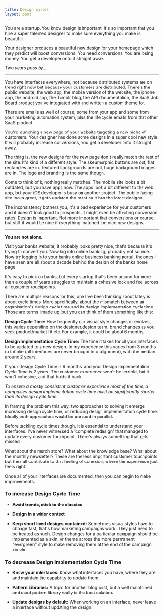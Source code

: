 ```yaml
---
title: Design cycles
layout: post
---
```


You are a startup. You know design is important. It's so important that you hire a super talented designer to make sure everything you make is beautiful.

Your designer produces a beautiful new design for your homepage which they predict will boost conversions. You need conversions. You are losing money. You get a developer onto it straight away.

_Two years pass by..._

********************************************

You have interfaces everywhere, not because distributed systems are on trend right now but because your customers are distributed. There's the public website, the web app, the mobile version of the website, the iphone app, the android app, the Tumblr blog, the API documentation, the SaaS Job Board product you've integrated with and written a custom theme for.

There are emails as well of course; some from your app and some from your marketing automation system, plus the life cycle emails from that other SaaS product.

You're launching a new page of your website targeting a new niche of customers. Your designer has done some designs in a super cool new style. It will probably increase conversions, you get a developer onto it straight away.

The thing is, the new designs for the new page don't really match the rest of the site. It's kind of a different style. The skeumorphic buttons are out, flat rectangles are in. Textured backgrounds are out, huge background images are in. The logo and branding is the same though.

Come to think of it, nothing really matches. The mobile site looks a bit outdated, but you have apps now. The apps look a bit different to the web app, but your iOS developer is busy on another project. The public facing site looks great, it gets updated the most so it has the latest designs.

The inconsistency bothers you, it's a bad experience for your customers and it doesn't look good to prospects, it might even be affecting conversion rates. Design is important. Not more important that conversions or course, but still, it would be nice if everything matched the nice new designs.

********************************************

**You are not alone.**

Visit your banks website, it probably looks pretty nice, that's because it's trying to convert you. Now log into online banking, probably not so nice. Now try logging in to your banks online business banking portal, the ones I have seen are all about a decade behind the design of the banks home page.

It's easy to pick on banks, but every startup that's been around for more than a couple of years struggles to maintain a cohesive look and feel across all customer touchpoints.

There are multiple reasons for this, one I've been thinking about lately is about cycle times. More specifically, about the mismatch between an organisation's design cycle time and its design implementation cycle time. Those are terms I made up, but you can think of them something like this:

**Design Cycle Time:** How frequently our visual style changes or evolves, this varies depending on the designer/design team, brand changes as you seek product/market fit etc. For example, it could be about 6 months.

**Design Implementation Cycle Time:** The time it takes for all your interfaces to be updated to a new design. In my experience this varies from 3 months to infinite (all interfaces are never brought into alignment), with the median around 2 years.

If your Design Cycle Time is 6 months, and your Design Implementation Cycle Time is 2 years. The customer experience won't be terrible, but it won't cohesive, and that holds it back.

<div class="blockquote">
  <em>To ensure a mostly consistent customer experience most of the time, a companies design implementation cycle time must be significantly shorter than its design cycle time.</em>
</div>

In framing the problem this way, two approaches to solving it emerge: increasing design cycle time, or reducing design implementation cycle time. Ideally both approaches would be pursued in parallel.

Before tackling cycle times though, it is essential to understand your interfaces. I've never witnessed a 'complete redesign' that managed to update every customer touchpoint. There's always something that gets missed.

What about the merch store? What about the knowledge base? What about the monthly newsletter? These are the less important customer touchpoints but they all contribute to that feeling of cohesion, where the experience just feels right.

Once all of your interfaces are documented, then you can begin to make improvements.

### To increase Design Cycle Time

- **Avoid trends, stick to the classics**

- **Design in a wider context**

- **Keep short lived designs contained:** Sometimes visual styles have to change fast, that's how marketing campaigns work. They just need to be treated as such. Design changes for a particular campaign should be implemented as a skin, or theme across the more permanent "evergreen" style to make removing them at the end of the campaign simple.

### To decrease Design Implementation Cycle Time

- **Know your interfaces:** Know what interfaces you have, where they are and maintain the capability to update them.

- **Pattern Libraries:** A topic for another blog post, but a well maintained and used pattern library really is the best solution.

- **Update designs by default:** When working on an interface, never leave a interface without updating the design.